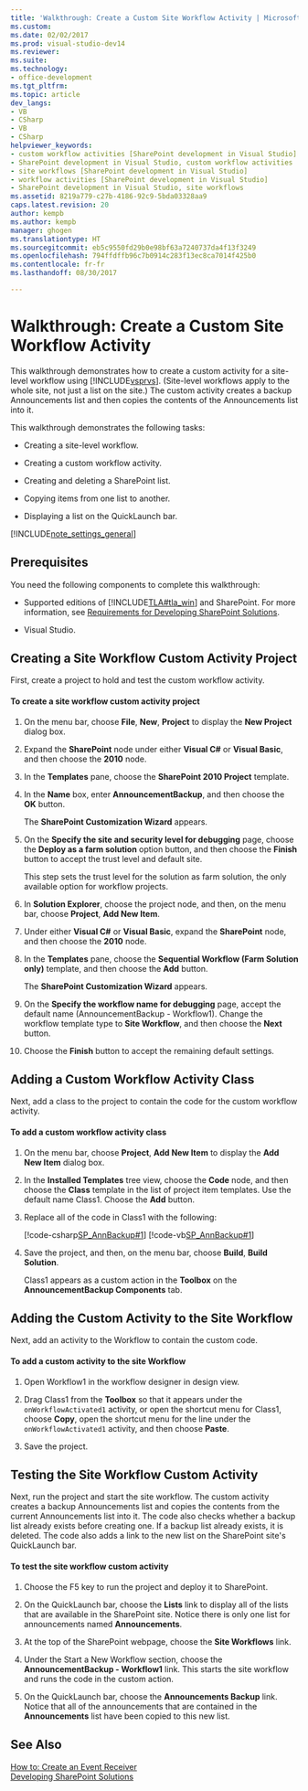 ```yaml
---
title: 'Walkthrough: Create a Custom Site Workflow Activity | Microsoft Docs'
ms.custom: 
ms.date: 02/02/2017
ms.prod: visual-studio-dev14
ms.reviewer: 
ms.suite: 
ms.technology:
- office-development
ms.tgt_pltfrm: 
ms.topic: article
dev_langs:
- VB
- CSharp
- VB
- CSharp
helpviewer_keywords:
- custom workflow activities [SharePoint development in Visual Studio]
- SharePoint development in Visual Studio, custom workflow activities
- site workflows [SharePoint development in Visual Studio]
- workflow activities [SharePoint development in Visual Studio]
- SharePoint development in Visual Studio, site workflows
ms.assetid: 8219a779-c27b-4186-92c9-5bda03328aa9
caps.latest.revision: 20
author: kempb
ms.author: kempb
manager: ghogen
ms.translationtype: HT
ms.sourcegitcommit: eb5c9550fd29b0e98bf63a7240737da4f13f3249
ms.openlocfilehash: 794ffdffb96c7b0914c283f13ec8ca7014f425b0
ms.contentlocale: fr-fr
ms.lasthandoff: 08/30/2017

---
```

# <a name="walkthrough-create-a-custom-site-workflow-activity"></a>Walkthrough: Create a Custom Site Workflow Activity
  This walkthrough demonstrates how to create a custom activity for a site-level workflow using [!INCLUDE[vsprvs](../sharepoint/includes/vsprvs-md.md)]. (Site-level workflows apply to the whole site, not just a list on the site.) The custom activity creates a backup Announcements list and then copies the contents of the Announcements list into it.  
  
 This walkthrough demonstrates the following tasks:  
  
-   Creating a site-level workflow.  
  
-   Creating a custom workflow activity.  
  
-   Creating and deleting a SharePoint list.  
  
-   Copying items from one list to another.  
  
-   Displaying a list on the QuickLaunch bar.  
  
 [!INCLUDE[note_settings_general](../sharepoint/includes/note-settings-general-md.md)]  
  
## <a name="prerequisites"></a>Prerequisites  
 You need the following components to complete this walkthrough:  
  
-   Supported editions of [!INCLUDE[TLA#tla_win](../sharepoint/includes/tlasharptla-win-md.md)] and SharePoint. For more information, see [Requirements for Developing SharePoint Solutions](../sharepoint/requirements-for-developing-sharepoint-solutions.md).  
  
-   Visual Studio.  
  
## <a name="creating-a-site-workflow-custom-activity-project"></a>Creating a Site Workflow Custom Activity Project  
 First, create a project to hold and test the custom workflow activity.  
  
#### <a name="to-create-a-site-workflow-custom-activity-project"></a>To create a site workflow custom activity project  
  
1.  On the menu bar, choose **File**, **New**, **Project** to display the **New Project** dialog box.  
  
2.  Expand the **SharePoint** node under either **Visual C#** or **Visual Basic**, and then choose the **2010** node.  
  
3.  In the **Templates** pane, choose the **SharePoint 2010 Project** template.  
  
4.  In the **Name** box, enter **AnnouncementBackup**, and then choose the **OK** button.  
  
     The **SharePoint Customization Wizard** appears.  
  
5.  On the **Specify the site and security level for debugging** page, choose the **Deploy as a farm solution** option button, and then choose the **Finish** button to accept the trust level and default site.  
  
     This step sets the trust level for the solution as farm solution, the only available option for workflow projects.  
  
6.  In **Solution Explorer**, choose the project node, and then, on the menu bar, choose **Project**, **Add New Item**.  
  
7.  Under either **Visual C#** or **Visual Basic**, expand the **SharePoint** node, and then choose the **2010** node.  
  
8.  In the **Templates** pane, choose the **Sequential Workflow (Farm Solution only)** template, and then choose the **Add** button.  
  
     The **SharePoint Customization Wizard** appears.  
  
9. On the **Specify the workflow name for debugging** page, accept the default name (AnnouncementBackup - Workflow1). Change the workflow template type to **Site Workflow**, and then choose the **Next** button.  
  
10. Choose the **Finish** button to accept the remaining default settings.  
  
## <a name="adding-a-custom-workflow-activity-class"></a>Adding a Custom Workflow Activity Class  
 Next, add a class to the project to contain the code for the custom workflow activity.  
  
#### <a name="to-add-a-custom-workflow-activity-class"></a>To add a custom workflow activity class  
  
1.  On the menu bar, choose **Project**, **Add New Item** to display the **Add New Item** dialog box.  
  
2.  In the **Installed Templates** tree view, choose the **Code** node, and then choose the **Class** template in the list of project item templates. Use the default name Class1. Choose the **Add** button.  
  
3.  Replace all of the code in Class1 with the following:  
  
     [!code-csharp[SP_AnnBackup#1](../sharepoint/codesnippet/CSharp/announcementbackup/class1.cs#1)]  [!code-vb[SP_AnnBackup#1](../sharepoint/codesnippet/VisualBasic/announcementbackupvb/class1.vb#1)]  
  
4.  Save the project, and then, on the menu bar, choose **Build**, **Build Solution**.  
  
     Class1 appears as a custom action in the **Toolbox** on the **AnnouncementBackup Components** tab.  
  
## <a name="adding-the-custom-activity-to-the-site-workflow"></a>Adding the Custom Activity to the Site Workflow  
 Next, add an activity to the Workflow to contain the custom code.  
  
#### <a name="to-add-a-custom-activity-to-the-site-workflow"></a>To add a custom activity to the site Workflow  
  
1.  Open Workflow1 in the workflow designer in design view.  
  
2.  Drag Class1 from the **Toolbox** so that it appears under the `onWorkflowActivated1` activity, or open the shortcut menu for Class1, choose **Copy**, open the shortcut menu for the line under the `onWorkflowActivated1` activity, and then choose **Paste**.  
  
3.  Save the project.  
  
## <a name="testing-the-site-workflow-custom-activity"></a>Testing the Site Workflow Custom Activity  
 Next, run the project and start the site workflow. The custom activity creates a backup Announcements list and copies the contents from the current Announcements list into it. The code also checks whether a backup list already exists before creating one. If a backup list already exists, it is deleted. The code also adds a link to the new list on the SharePoint site's QuickLaunch bar.  
  
#### <a name="to-test-the-site-workflow-custom-activity"></a>To test the site workflow custom activity  
  
1.  Choose the F5 key to run the project and deploy it to SharePoint.  
  
2.  On the QuickLaunch bar, choose the **Lists** link to display all of the lists that are available in the SharePoint site. Notice there is only one list for announcements named **Announcements**.  
  
3.  At the top of the SharePoint webpage, choose the **Site Workflows** link.  
  
4.  Under the Start a New Workflow section, choose the **AnnouncementBackup - Workflow1** link. This starts the site workflow and runs the code in the custom action.  
  
5.  On the QuickLaunch bar, choose the **Announcements Backup** link. Notice that all of the announcements that are contained in the **Announcements** list have been copied to this new list.  
  
## <a name="see-also"></a>See Also  
 [How to: Create an Event Receiver](../sharepoint/how-to-create-an-event-receiver.md)   
 [Developing SharePoint Solutions](../sharepoint/developing-sharepoint-solutions.md)  
  
  
